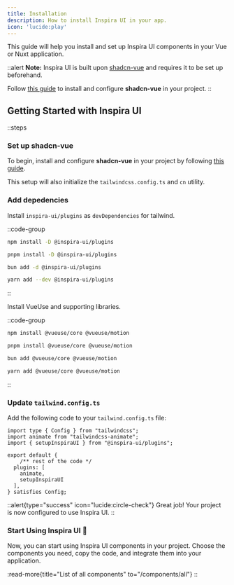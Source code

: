 ```yaml
---
title: Installation
description: How to install Inspira UI in your app.
icon: 'lucide:play'
---
```


This guide will help you install and set up Inspira UI components in your Vue or Nuxt application.

::alert
**Note:** Inspira UI is built upon [shadcn-vue](https://shadcn-vue.com) and requires it to be set up beforehand.

Follow [this guide](https://www.shadcn-vue.com/docs/cli.html) to install and configure **shadcn-vue** in your project.
::

## Getting Started with Inspira UI

::steps

### Set up shadcn-vue

To begin, install and configure **shadcn-vue** in your project by following [this guide](https://www.shadcn-vue.com/docs/cli.html).

This setup will also initialize the `tailwindcss.config.ts` and `cn` utility.

### Add depedencies

Install `inspira-ui/plugins` as `devDependencies` for tailwind.

::code-group
  ```bash [npm]
  npm install -D @inspira-ui/plugins
  ```
  ```bash [pnpm]
  pnpm install -D @inspira-ui/plugins
  ```
  ```bash [bun]
  bun add -d @inspira-ui/plugins
  ```
  ```bash [yarn]
  yarn add --dev @inspira-ui/plugins
  ```
::

Install VueUse and supporting libraries.

::code-group
  ```bash [npm]
  npm install @vueuse/core @vueuse/motion
  ```
  ```bash [pnpm]
  pnpm install @vueuse/core @vueuse/motion
  ```
  ```bash [bun]
  bun add @vueuse/core @vueuse/motion
  ```
  ```bash [yarn]
  yarn add @vueuse/core @vueuse/motion
  ```
::

### Update `tailwind.config.ts`

Add the following code to your `tailwind.config.ts` file:

```ts{3, 9} [tailwind.config.ts]
import type { Config } from "tailwindcss";
import animate from "tailwindcss-animate";
import { setupInspiraUI } from "@inspira-ui/plugins";

export default {
    /** rest of the code */
  plugins: [
    animate, 
    setupInspiraUI
  ],
} satisfies Config;
```

::alert{type="success" icon="lucide:circle-check"}
Great job! Your project is now configured to use Inspira UI.
::

### Start Using Inspira UI 🚀

Now, you can start using Inspira UI components in your project. Choose the components you need, copy the code, and integrate them into your application.

:read-more{title="List of all components" to="/components/all"}
::